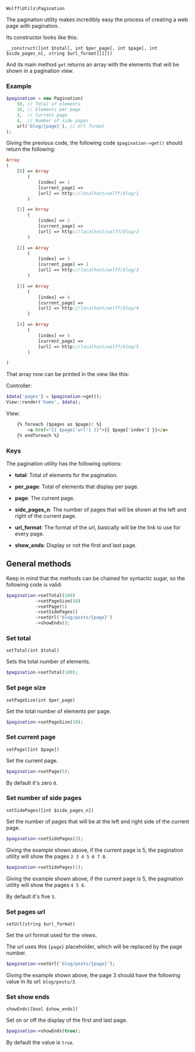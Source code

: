 `Wolff\Utils\Pagination`

The pagination utility makes incredibly easy the process of creating a web page with pagination.

Its constructor looks like this:

`__construct([int $total[, int $per_page[, int $page[, int $side_pages_n[, string $url_format]]]]])`

And its main method `get` returns an array with the elements that will be shown in a pagination view.

### Example

```php
$pagination = new Pagination(
    50, // Total of elements
    10, // Elements per page
    3,  // Current page
    4,  // Number of side pages
    url('blog/{page}'), // Url format
);
```

Giving the previous code, the following code `$pagination->get()` should return the following:

```php
Array
(
    [0] => Array
        (
            [index] => 1
            [current_page] =>
            [url] => http://localhost/wolff/blog/1
        )

    [1] => Array
        (
            [index] => 2
            [current_page] =>
            [url] => http://localhost/wolff/blog/2
        )

    [2] => Array
        (
            [index] => 3
            [current_page] => 1
            [url] => http://localhost/wolff/blog/3
        )

    [3] => Array
        (
            [index] => 4
            [current_page] =>
            [url] => http://localhost/wolff/blog/4
        )

    [4] => Array
        (
            [index] => 5
            [current_page] =>
            [url] => http://localhost/wolff/blog/5
        )

)

```

That array now can be printed in the view like this:

Controller:
```php
$data['pages'] = $pagination->get();
View::render('home', $data);
```

View:
```html
    {% foreach ($pages as $page): %}
        <a href="{{ $page['url'] }}">{{ $page['index'] }}</a>
    {% endforeach %}
```

### Keys

The pagination utility has the following options:

* **total**: Total of elements for the pagination.

* **per_page**: Total of elements that display per page.

* **page**: The current page.

* **side_pages_n**: The number of pages that will be shown at the left and right of the current page.

* **url_format**: The format of the url, basically will be the link to use for every page.

* **show_ends**: Display or not the first and last page.


## General methods

Keep in mind that the methods can be chained for syntactic sugar, so the following code is valid:

```php
$pagination->setTotal(100)
           ->setPageSize(10)
           ->setPage(5)
           ->setSidePages()
           ->setUrl('blog/posts/{page}')
           ->showEnds();
```

### Set total

`setTotal(int $total)`

Sets the total number of elements.

```php
$pagination->setTotal(100);
```

### Set page size

`setPageSize(int $per_page)`

Set the total number of elements per page.

```php
$pagination->setPageSize(10);
```

### Set current page

`setPage([int $page])`

Set the current page.

```php
$pagination->setPage(5);
```

By default it's zero `0`.

### Set number of side pages

`setSidePages([int $side_pages_n])`

Set the number of pages that will be at the left and right side of the current page.

```php
$pagination->setSidePages(3);
```

Giving the example shown above, if the current page is 5, the pagination utility will show the pages `2 3 4 5 6 7 8`.

```php
$pagination->setSidePages(1);
```

Giving the example shown above, if the current page is 5, the pagination utility will show the pages `4 5 6`.

By default it's five `5`.

### Set pages url

`setUrl(string $url_format)`

Set the url format used for the views.

The url uses this `{page}` placeholder, which will be replaced by the page number.

```php
$pagination->setUrl('blog/posts/{page}');
```

Giving the example shown above, the page 3 should have the following value in its url: `blog/posts/3`.

### Set show ends

`showEnds([bool $show_ends])`

Set on or off the display of the first and last page.

```php
$pagination->showEnds(true);
```

By default the value is `true`.
